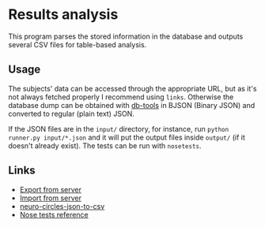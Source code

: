 # Results analysis

This program parses the stored information in the database and outputs several CSV files for table-based analysis.

## Usage

The subjects' data can be accessed through the appropriate URL, but as it's not always fetched properly I recommend using `links`.
Otherwise the database dump can be obtained with [db-tools](https://github.com/meteor-london/db-tools) in BJSON (Binary JSON) and converted to regular (plain text) JSON.

If the JSON files are in the `input/` directory, for instance, run `python runner.py input/*.json` and it will put the
output files inside `output/` (if it doesn't already exist). The tests can be run with `nosetests`.

## Links

- [Export from server](https://gist.github.com/olizilla/5209369)
- [Import from server](https://gist.github.com/IslamMagdy/5519514)
- [neuro-circles-json-to-csv](https://github.com/chudichudichudi/neuro-circles-json-to-csv)
- [Nose tests reference](http://pythontesting.net/framework/nose/nose-fixture-reference/)